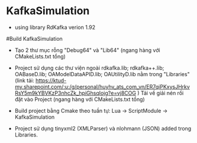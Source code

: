 # KafkaSimulation
- using library RdKafka verion 1.92

#Build KafkaSimulation

- Tạo 2 thư mục rỗng "Debug64" và "Lib64" (ngang hàng với CMakeLists.txt tổng)

- Project sử dụng các thư viện ngoài rdkafka.lib; rdkafka++.lib; OABaseD.lib; OAModelDataAPID.lib; OAUtilityD.lib nằm trong "Libraries" 
(link tải: https://ktud-my.sharepoint.com/:u:/g/personal/huyhv_ats_com_vn/ER7qiPKxysJHrkvRsY5m9kYBVKzP3nhcZk_hpiGhsqIojg?e=vj8COG ) 
Tải về giải nén rồi đặt vào Project (ngang hàng với CMakeLists.txt tổng)

- Build project bằng Cmake theo tuần tự: Lua -> ScriptModule -> KafkaSimulation

- Project sử dụng tinyxml2 (XMLParser) và nlohmann (JSON) added trong Libraries.
